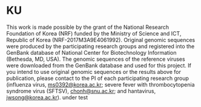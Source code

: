 # KU
This work is made possible by the grant of the National Research Foundation of Korea (NRF) funded by the Ministry of Science and ICT, Republic of Korea (NRF-2017M3A9E4061992). Original genomic sequences were produced by the participating research groups and registered into the GenBank database of National Center for Biotechnology Information (Bethesda, MD, USA). The genomic sequences of the reference viruses were downloaded from the GenBank database and used for this project. If you intend to use original genomic sequences or the results above for publication, please contact to the PI of each participating research group (influenza virus, ms0392@korea.ac.kr; severe fever with thrombocytopenia syndrome virus (SFTSV), chonh@snu.ac.kr; and hantavirus, jwsong@korea.ac.kr). under test